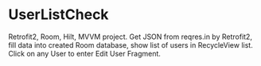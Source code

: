 # UserListCheck
Retrofit2, Room, Hilt, MVVM project. 
Get JSON from reqres.in by Retrofit2, 
fill data into created Room database, show list of users in RecycleView list.  
Click on any User to enter Edit User Fragment.
